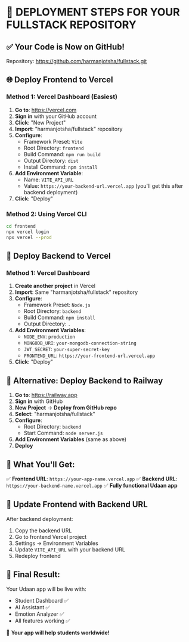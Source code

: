 # 🚀 DEPLOYMENT STEPS FOR YOUR FULLSTACK REPOSITORY

## ✅ Your Code is Now on GitHub!
Repository: https://github.com/harmanjotsha/fullstack.git

## 🌐 Deploy Frontend to Vercel

### Method 1: Vercel Dashboard (Easiest)
1. **Go to**: https://vercel.com
2. **Sign in** with your GitHub account
3. **Click**: "New Project"
4. **Import**: "harmanjotsha/fullstack" repository
5. **Configure**:
   - Framework Preset: `Vite`
   - Root Directory: `frontend`
   - Build Command: `npm run build`
   - Output Directory: `dist`
   - Install Command: `npm install`
6. **Add Environment Variable**:
   - Name: `VITE_API_URL`
   - Value: `https://your-backend-url.vercel.app` (you'll get this after backend deployment)
7. **Click**: "Deploy"

### Method 2: Using Vercel CLI
```bash
cd frontend
npx vercel login
npx vercel --prod
```

## 🔧 Deploy Backend to Vercel

### Method 1: Vercel Dashboard
1. **Create another project** in Vercel
2. **Import**: Same "harmanjotsha/fullstack" repository
3. **Configure**:
   - Framework Preset: `Node.js`
   - Root Directory: `backend`
   - Build Command: `npm install`
   - Output Directory: `.`
4. **Add Environment Variables**:
   - `NODE_ENV`: `production`
   - `MONGODB_URI`: `your-mongodb-connection-string`
   - `JWT_SECRET`: `your-super-secret-key`
   - `FRONTEND_URL`: `https://your-frontend-url.vercel.app`
5. **Click**: "Deploy"

## 🌟 Alternative: Deploy Backend to Railway

1. **Go to**: https://railway.app
2. **Sign in** with GitHub
3. **New Project** → **Deploy from GitHub repo**
4. **Select**: "harmanjotsha/fullstack"
5. **Configure**:
   - Root Directory: `backend`
   - Start Command: `node server.js`
6. **Add Environment Variables** (same as above)
7. **Deploy**

## 📱 What You'll Get:

✅ **Frontend URL**: `https://your-app-name.vercel.app`
✅ **Backend URL**: `https://your-backend-name.vercel.app`
✅ **Fully functional Udaan app**

## 🔗 Update Frontend with Backend URL

After backend deployment:
1. Copy the backend URL
2. Go to frontend Vercel project
3. Settings → Environment Variables
4. Update `VITE_API_URL` with your backend URL
5. Redeploy frontend

## 🎯 Final Result:
Your Udaan app will be live with:
- Student Dashboard ✅
- AI Assistant ✅
- Emotion Analyzer ✅
- All features working ✅

🎉 **Your app will help students worldwide!**